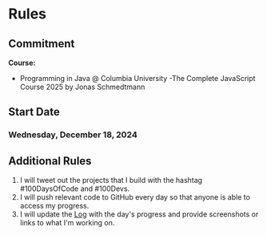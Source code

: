# Rules

## Commitment

**Course:**

- Programming in Java @ Columbia University
  -The Complete JavaScript Course 2025 by Jonas Schmedtmann

## Start Date

### Wednesday, December 18, 2024

## Additional Rules

1. I will tweet out the projects that I build with the hashtag #100DaysOfCode and #100Devs.
2. I will push relevant code to GitHub every day so that anyone is able to access my progress.
3. I will update the [Log](log.md) with the day's progress and provide screenshots or links to what I'm working on.
